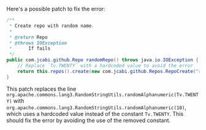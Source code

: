 Here's a possible patch to fix the error:
```java
/**
 * Create repo with random name.
 *
 * @return Repo
 * @throws IOException
 * 		If fails
 */
public com.jcabi.github.Repo randomRepo() throws java.io.IOException {
    // Replace `Tv.TWENTY` with a hardcoded value to avoid the error
    return this.repos().create(new com.jcabi.github.Repos.RepoCreate("random-repo-" + org.apache.commons.lang3.RandomStringUtils.randomAlphanumeric(10), true));
}
```
This patch replaces the line `org.apache.commons.lang3.RandomStringUtils.randomAlphanumeric(Tv.TWENTY)` with `org.apache.commons.lang3.RandomStringUtils.randomAlphanumeric(10)`, which uses a hardcoded value instead of the constant `Tv.TWENTY`. This should fix the error by avoiding the use of the removed constant.